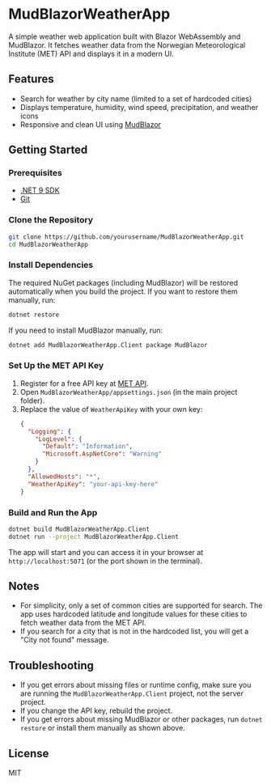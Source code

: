 # MudBlazorWeatherApp

A simple weather web application built with Blazor WebAssembly and MudBlazor. It fetches weather data from the Norwegian Meteorological Institute (MET) API and displays it in a modern UI.

## Features
- Search for weather by city name (limited to a set of hardcoded cities)
- Displays temperature, humidity, wind speed, precipitation, and weather icons
- Responsive and clean UI using [MudBlazor](https://mudblazor.com/)

## Getting Started

### Prerequisites
- [.NET 9 SDK](https://dotnet.microsoft.com/en-us/download/dotnet/9.0)
- [Git](https://git-scm.com/)

### Clone the Repository
```bash
git clone https://github.com/yourusername/MudBlazorWeatherApp.git
cd MudBlazorWeatherApp
```

### Install Dependencies
The required NuGet packages (including MudBlazor) will be restored automatically when you build the project. If you want to restore them manually, run:
```bash
dotnet restore
```

If you need to install MudBlazor manually, run:
```bash
dotnet add MudBlazorWeatherApp.Client package MudBlazor
```

### Set Up the MET API Key
1. Register for a free API key at [MET API](https://api.met.no/).
2. Open `MudBlazorWeatherApp/appsettings.json` (in the main project folder).
3. Replace the value of `WeatherApiKey` with your own key:
   ```json
   {
     "Logging": {
       "LogLevel": {
         "Default": "Information",
         "Microsoft.AspNetCore": "Warning"
       }
     },
     "AllowedHosts": "*",
     "WeatherApiKey": "your-api-key-here"
   }
   ```

### Build and Run the App
```bash
dotnet build MudBlazorWeatherApp.Client
dotnet run --project MudBlazorWeatherApp.Client
```

The app will start and you can access it in your browser at `http://localhost:5071` (or the port shown in the terminal).

## Notes
- For simplicity, only a set of common cities are supported for search. The app uses hardcoded latitude and longitude values for these cities to fetch weather data from the MET API.
- If you search for a city that is not in the hardcoded list, you will get a "City not found" message.

## Troubleshooting
- If you get errors about missing files or runtime config, make sure you are running the `MudBlazorWeatherApp.Client` project, not the server project.
- If you change the API key, rebuild the project.
- If you get errors about missing MudBlazor or other packages, run `dotnet restore` or install them manually as shown above.

## License
MIT
